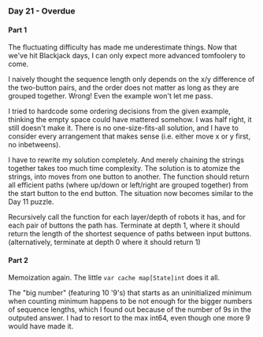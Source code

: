 ### Day 21 - Overdue

#### Part 1

The fluctuating difficulty has made me underestimate things. Now that we've hit Blackjack days, I can only expect more advanced tomfoolery to come.

I naively thought the sequence length only depends on the x/y difference of the two-button pairs, and the order does not matter as long as they are grouped together. Wrong! Even the example won't let me pass.

I tried to hardcode some ordering decisions from the given example, thinking the empty space could have mattered somehow. I was half right, it still doesn't make it. There is no one-size-fits-all solution, and I have to consider every arrangement that makes sense (i.e. either move x or y first, no inbetweens).

I have to rewrite my solution completely. And merely chaining the strings together takes too much time complexity. The solution is to atomize the strings, into moves from one button to another. The function should return all efficient paths (where up/down or left/right are grouped together) from the start button to the end button. The situation now becomes similar to the Day 11 puzzle.

Recursively call the function for each layer/depth of robots it has, and for each pair of buttons the path has. Terminate at depth 1, where it should return the length of the shortest sequence of paths between input buttons. (alternatively, terminate at depth 0 where it should return 1)

#### Part 2

Memoization again. The little `var cache map[State]int` does it all.

The "big number" (featuring 10 '9's) that starts as an uninitialized minimum when counting minimum happens to be not enough for the bigger numbers of sequence lengths, which I found out because of the number of 9s in the outputed answer. I had to resort to the max int64, even though one more 9 would have made it.

